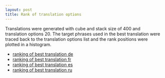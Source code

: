 ```yaml
---
layout: post
title: Rank of translation options
---
```

Translations were generated with cube and stack size of 400 and translation options 20. The target phrases used in the best translation were traced back to the translation options list and the rank positions were plotted in a histogram.

- [ranking of best translation de](https://raw.githubusercontent.com/arendu/arendu.github.io/master/images/hist-plots/rankings.de.out.png)  
- [ranking of best translation fr](https://raw.githubusercontent.com/arendu/arendu.github.io/master/images/hist-plots/rankings.de.out.png)  
- [ranking of best translation es](https://raw.githubusercontent.com/arendu/arendu.github.io/master/images/hist-plots/rankings.de.out.png)  
- [ranking of best translation ru](https://raw.githubusercontent.com/arendu/arendu.github.io/master/images/hist-plots/rankings.de.out.png)  


